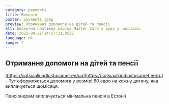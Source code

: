 ```yaml
---
category: payments
title: Виплати
poster: payments.jpeg
preview: Отримання допомоги на дітей та пенсії
alt: Блакитна платіжна картка Master Card у руці у чоловіка.
date: 2022-09-22T14:57:31.853Z
language: uk
range: 7
---
```


## Отримання допомоги на дітей та пенсії

[https://sotsiaalkindlustusamet.ee/ua](https://sotsiaalkindlustusamet.ee/ru) -
Тут оформляється допомога у розмірі 60 євро на кожну дитину, яка виплачується
щомісяця.

Пенсіонерам виплачується мінімальна пенсія в Естонії
